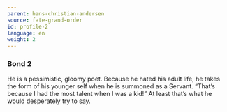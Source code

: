 ```yaml
---
parent: hans-christian-andersen
source: fate-grand-order
id: profile-2
language: en
weight: 2
---
```


### Bond 2

He is a pessimistic, gloomy poet.
Because he hated his adult life, he takes the form of his younger self when he is summoned as a Servant.
“That’s because I had the most talent when I was a kid!”
At least that’s what he would desperately try to say.
